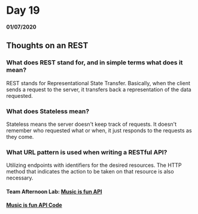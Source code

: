 # Day 19
__01/07/2020__

## Thoughts on an REST

### What does REST stand for, and in simple terms what does it mean?
REST stands for Representational State Transfer.  Basically, when the client sends a request to the server, it transfers back a representation of the data requested.

### What does Stateless mean?
Stateless means the server doesn't keep track of requests.  It doesn't remember who requested what or when, it just responds to the requests as they come.

### What URL pattern is used when writing a RESTful API?
Utilizing endpoints with identifiers for the desired resources.  The HTTP method that indicates the action to be taken on that resource is also necessary.

#### Team Afternoon Lab: [Music is fun API](https://trevor-r-allen.github.io/music-is-fun-api/)
####                     [Music is fun API Code](https://github.com/trevor-r-allen/music-is-fun-api)
